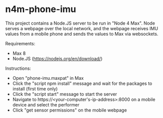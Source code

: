 # n4m-phone-imu
This project contains a Node.JS server to be run in "Node 4 Max". Node serves a webpage over the local network, and the webpage receives IMU values from a mobile phone and sends the values to Max via websockets.

Requirements:
- Max 8
- Node.JS (https://nodejs.org/en/download/)

Instructions:
- Open "phone-imu.maxpat" in Max
- Click the "script npm install" message and wait for the packages to install (first time only)
- Click the "script start" message to start the server
- Navigate to https://<your-computer's-ip-address>:8000 on a mobile device and select the performer
- Click "get sensor permissions" on the mobile webpage
